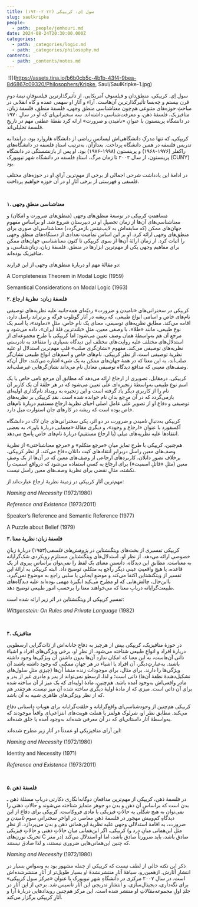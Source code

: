 ```yaml
---
title: سول اِی. کریپکی (۲۰۲۲-۱۹۴۰)
slug: saulkripke
people:
  - path: _people/jomhouri.md
date: 2024-08-24T20:30:00.000Z
categories:
  - path: _categories/logic.md
  - path: _categories/philosophy.md
contents:
  - path: _contents/notes.md
---
```




 ![](https://assets.tina.io/b6b0cb5c-4b1b-43f4-9bea-8d6867c09320/Philosophers/Kripke, Saul/SaulKripke-1.jpg)
 

سول اِی. کریپکی، منطق‌دان و فیلسوفِ آمریکایی، از تأثیرگذارترین فیلسوفانِ نیمۀ دومِ قرن بیستم و چه‌بسا تأثیرگذارترینِ آن‌هاست. آراء و آثارِ او سهمی عمده و گاه انقلابی در مباحثِ حوزه‌های متنوعی هم‌چون معناشناسی منطق وجهی، فلسفۀ منطق، فلسفۀ زبان، متافیزیک، فلسفۀ ذهن، و معرفت‌شناسی داشته‌اند. سه سخنرانی‌ای که او در سالِ ۱۹۷۰ در دانشگاه پرینستون با عنوانِ «نامیدن و ضرورت» ارائه کرد نقطهٔ عطفی مهم در تاریخِ فلسفۀ تحلیلی‌اند.

کریپکی،‌ که تنها مدرکِ دانشگاهی‌اش لیسانسِ ریاضی از دانشگاه هاروارد بود،‌ درابتدا به تدریس فلسفه در همین دانشگاه پرداخت. بعدازآن، به‌ترتیب استادِ فلسفه در دانشگاه‌های راکفلر (۱۹۷۶-۱۹۶۸) و پرینستون (۱۹۹۸-۱۹۷۶) بود. او پس از بازنشستگی در دانشگاه پرینستون، از سال ۲۰۰۲ تا زمان مرگ، استادِ فلسفه در دانشگاه شهر نیویورک (CUNY) بود.

در ادامۀ این یادداشت شرحی اجمالی از برخی از مهم‌ترین آرای او در حوزه‌های مختلفِ فلسفی و فهرستی از برخی آثارِ او در آن حوزه خواهیم پرداخت.

 

**۱. معناشناسی منطقِ وجهی**

مساهمتِ کریپکی در توسعۀ منطق‌های وجهی (منطق‌های ضرورت و امکان) و معناشناسی‌های آن‌ها از زمان تحصیلِ او در دبیرستان شروع شد. او براساسِ مفهومِ جهان‌های ممکن (که سابقه‌اش به لایب‌نیتس بازمی‌گردد) معناشناسی‌ای صوری برای منطق‌های وجهی ارائه کرد. او بر این اساس تمامیت تعدادی از دستگاه‌های منطقِ وجهی را اثبات کرد. از زمان ارائۀ آن‌ها از سوی کریپکی تا کنون معناشناسی جهان‌های ممکن برای مفاهیم وجهی یکی از مهم‌ترین ابزارها در منطق،‌ فلسفۀ زبان، زبان‌شناسی، و متافیزیک بوده‌اند.

دو مقالۀ مهم او دربارۀ منطق‌های وجهی از این قرارند:

<p dir="ltr"> A Completeness Theorem in Modal Logic (1959)</p>

<p dir="ltr"> Semantical Considerations on Modal Logic (1963)</p>


**۲. فلسفۀ زبان: ‌ نظریۀ ارجاع**

کریپکی در سخنرانی‌های «نامیدن و ضرورت» ردیّه‌ای همه‌جانبه علیه نظریه‌های توصیفی نام‌های خاص و اسامی انواع طبیعی،‌ که ریشه در آثار گوتلوب فرگه و برتراند راسل دارد، اقامه می‌کند. مطابقِ نظریه‌های توصیفی، معنای یک نامِ خاص، مثلِ «دماوند»، یا اسم یک نوعِ طبیعی،‌ مانند «طلا»، با وصفی معین، مثلِ «بلندترین قلۀ ایران»، داده می‌شود و مرجع آن هم به‌واسطۀ همان وصف تعیین می‌شود؛ اما کریپکی با طرح مجموعه‌ای از استدلال‌های مختلف علیه روایت‌های مختلف این دیدگاه بسیاری را متقاعد به نادرستی نظریه‌های توصیفی می‌کند. مفهومِ «نشان‌گری صلب» قلبِ مهم‌ترین استدلال او علیه نظریۀ توصیفی است. از نظرِ کریپکی، نام‌های خاص و اسم‌های انواع طبیعی نشان‌گر صلب‌اند، به این معنا که در همۀ جهان‌های ممکن به یک شیء اشاره می‌کنند، حال آن‌که وصف‌های معینی که مدافع دیدگاه توصیفی معادل نام می‌داند نشان‌گرهایی غیرصلب‌اند.

کریپکی، درمقابل، تصویری از ارجاع ارائه می‌دهد که مطابقِ آن مرجعِ نامی خاص یا یک اسم نوع طبیعی به‌واسطۀ زنجیره‌ای علّی تعیین می‌شود که در هر حلقۀ آن یک کاربر آن نام را از کاربری دیگر یاد گرفته است و این زنجیره به رویداد نام‌گذاری اولیه‌ای بازمی‌گردد که در آن مرجع بدان نام خوانده شده است. نقدِ کریپکی بر نظریه‌های توصیفی و دفاع او از تصویرِ علّی عاملِ اصلی احیای نظریۀ ارجاع مستقیم دربارۀ نام‌های خاص بوده است که ریشه در کارهای جان استوارت میل دارد.

کریپکی به‌دنبالِ _نامیدن و ضرورت_ در دو اثر، یکی سخنرانی‌های جان لاک در دانشگاه آکسفورد با عنوانِ‌ «ارجاع و وجود»، و دیگری مقالۀ «معمایی دربارۀ باور»، به بعضی انتقادها علیه نظریه‌های میلی (یا ارجاع مستقیم) دربارۀ نام‌های خاص پاسخ می‌دهد.

هم‌چنین، کریپکی با طرحِ تمایزِ میانِ «مرجع متکلم» و «مرجع معناشناختی» از نظریۀ وصف‌های معین راسل دربرابرِ انتقادهای کیث دانلان دفاع می‌کند. از نظر کریپکی، برخلاف تصورِ دانلان، کاربردهای ارجاعی از وصف‌های معین که در آن‌ها از یک وصفِ معین (مثلِ «قاتلِ اسمیت») برای ارجاع به کسی استفاده می‌شود که درواقع اسمیت را نکشته، مثالِ نقضی برای نظریۀ وصف‌های معین راسل نیست.

مهم‌ترین آثارِ کریپکی در زمینۀ نظریۀ ارجاع عبارت‌اند از:

<p dir="ltr"><i>Naming and Necessity</i> (1972/1980)</p>

<p dir="ltr"><i>Reference and Existence</i> (1973/2011)</p>

<p dir="ltr">Speaker’s Reference and Semantic Reference (1977)</p>

<p dir="ltr">A Puzzle about Belief (1979)</p>



**۳. فلسفۀ زبان: نظریۀ معنا**

کریپکی تفسیری از بحث‌های ویتگنشتاین در _پژوهش‌های فلسفی_(۱۹۵۳) دربارۀ زبانِ خصوصی ارائه می‌دهد. از نظر او، استدلال‌های ویتگنشتاین مستلزمِ رویکردی شک‌گرایانه به معناست. مطابقِ این دیدگاه، دانستنِ معنای یک لفظ را نمی‌توان براساسِ پیروی از یک قاعده، یا هیچ واقعیتِ عینی دیگر راجع به متکلم،‌ توضیح داد. البته کریپکی به ارائۀ این تفسیر از ویتگنشتاین اکتفا می‌کند و موضعِ ایجابی یا سلبی راجع به موضوع نمی‌گیرد. بااین‌حال، چالش‌هایی که او مطرح می‌کند انگیزۀ مهمی بوده‌اند علیه دیدگاه‌های طبیعت‌گرایانه دربابِ معنا که می‌خواهند معنا را برحسبِ امور طبیعی توضیح دهد.

تفسیرِ کریپکی از ویتگنشتاین در اثر زیر ارائه شده است:

<p dir="ltr"><i>Wittgenstein: On Rules and Private Language</i> (1982)</p>

 

**۴. متافیزیک**

در حوزۀ متافیزیک، کریپکی بیش از هرچیز به دفاعِ جانانه‌اش از ذات‌گرایی ارسطویی دربارۀ افراد و انواعِ طبیعی شناخته می‌شود. از نظرِ او،‌ برخی ویژگی‌های افراد و اشیاء ذاتی آن‌هاست، به این معنا که امکان ندارد آن‌ها بدون داشتنِ آن ویژگی‌ها وجود داشته باشند. به‌عبارتِ‌دیگر، آن افراد یا اشیاء در هر جهانِ ممکنی که وجود داشته باشند آن ویژگی‌ها را دارند. برای مثال، برای موجودات زنده منشأ آن‌ها (چیزی مثلِ سلول‌های تشکیل‌دهندۀ نطفۀ آن‌ها) ذاتی است؛ و لذا، ارسطو نمی‌تواند از پدر و مادری غیر از پدر و مادرِ واقعی‌اش به‌وجود آمده باشد. هم‌چنین، مادۀ اولیه‌ای که یک میز از آن ساخته شده برای آن ذاتی است. میزی که از مادۀ اولیۀ دیگری ساخته شده آن میز نیست، هرچقدر هم که از نظر ویژگی‌های ظاهری شبیه به آن باشد.

کریپکی هم‌چنین از وجود‌شناسی‌ای واقع‌گرایانه و خلقت‌گرایانه برای هویاتِ داستانی دفاع می‌کند. مطابق نظر او، شرلوک هولمز یا هملت هویت‌های انتزاعی‌ای واقعاً موجودند که به‌واسطۀ آثار داستانی‌ای که در آن معرفی شده‌اند به‌وجود آمده یا خلق شده‌‌اند.

این آرای‌ متافیزیکی او عمدتاً در آثارِ زیر مطرح شده‌اند:

<p dir="ltr"><i>Naming and Necessity</i> (1972/1980)</p>

<p dir="ltr">Identity and Necessity (1971)</p>

<p dir="ltr"><i>Reference and Existence</i> (1973/2011)</p>

 

**۵. فلسفۀ ذهن**

در فلسفۀ ذهن، کریپکی از مهم‌ترین مدافعانِ دوگانه‌انگاری دکارتی دربابِ مسئلۀ ذهن ـ بدن است که براساسِ آن ذهن و بدن دو جوهر متمایز شناخته می‌شوند و حالاتِ ذهنی را نمی‌توان به هیچ شکلی به حالاتِ فیزیکی یا مادی فروکاست. کریپکی برای دفاع از این دیدگاهِ کم‌وبیش مهجور در فلسفۀ ذهنِ معاصر، در اواخرِ سخنرانیِ سومِ _نامیدن و ضرورت_، به اقامۀ استدلالی وجهی علیه نظریۀ این‌همانی ذهن و بدن می‌پردازد. از نظرِ کریپکی، اگر این‌همانی میانِ حالاتِ ذهنی و حالاتِ فیزیکی (مثلِ این‌همانی میانِ درد و تحریک نورن‌های C در مغز) صادق باشد، باید ضرورتاً صادق باشد، اما او استدلال می‌کند که چنین این‌همانی‌هایی ضروری نیستند، و لذا صادق نیستند.

<p dir="ltr"><i>Naming and Necessity</i> (1972/1980)</p>

ذکر این نکته خالی از لطف نیست که کریپکی از جمله مشهور بود به وسواسِ بسیار در انتشارِ آثارش. ازهمین‌رو،‌ سیاهۀ آثارِ منتشرنشدۀ او بسیار طویل‌تر از آثارِ منتشرشده‌اش است. در سالِ ۲۰۰۷ مرکزی در دانشگاهِ شهرِ نیویورک با عنوانِ «مرکز سول کریپکی» برای نگه‌داری، دیجیتال‌سازی، و انتشارِ تدریجی این آثار تأسیس شد. برخی از این آثار در جلدِ اولِ _مجموعه‌مقالاتِ_ او منتشر شده است. این مرکز هم‌چنین رویدادهایی دربارۀ آرا و آثارِ کریپکی برگزار می‌کند.
